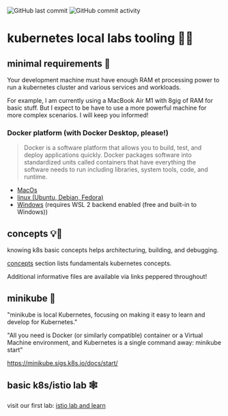 ![GitHub last
commit](https://img.shields.io/github/last-commit/socraticDevBlog/k8s_home_labs)
![GitHub commit
activity](https://img.shields.io/github/commit-activity/m/socraticDevBlog/k8s_home_labs)

# kubernetes local labs tooling 🥼🧪

## minimal requirements 🧰

Your development machine must have enough RAM et processing power to run a
kubernetes cluster and various services and workloads.

For example, I am currently using a MacBook Air M1 with 8gig of RAM for basic stuff. But
I expect to be have to use a more powerful machine for more complex scenarios.
I will keep you informed!

### Docker platform (with Docker Desktop, please!)

> Docker is a software platform that allows you to build, test, and deploy applications quickly. Docker packages software into standardized units called containers that have everything the software needs to run including libraries, system tools, code, and runtime.
> 
  - [MacOs](https://docs.docker.com/desktop/install/mac-install/)
  - [linux (Ubuntu, Debian, Fedora)](https://docs.docker.com/desktop/install/linux-install/)
  - [Windows](https://docs.docker.com/desktop/install/windows-install/)
    (requires WSL 2 backend enabled (free and built-in to Windows))  


## concepts 💡📜

knowing k8s basic concepts helps architecturing, building, and debugging.

[concepts](./concepts/README.md) section lists fundamentals kubernetes concepts.

Additional informative files are available via links peppered throughout!

## minikube 🧊

"minikube is local Kubernetes, focusing on making it easy to learn and develop
for Kubernetes."

"All you need is Docker (or similarly compatible) container or a Virtual
Machine environment, and Kubernetes is a single command away: minikube start"

https://minikube.sigs.k8s.io/docs/start/

## basic k8s/istio lab 🕸️

visit our first lab: [istio lab and learn](basic_lab/README.md)


